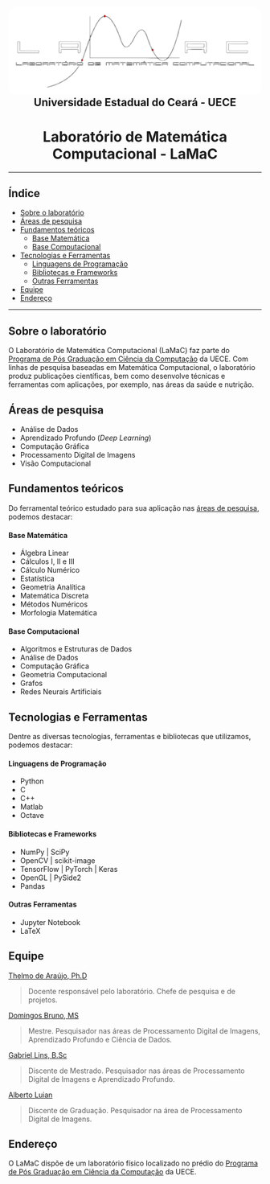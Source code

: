 <p align="center" style="margin: 0">
  <img src="profile/assets/logotipo_lamac_black-fixed.png" width="600px" style="border-radius: 18px"/>
</p>

<div align="center">
  <h2 style="margin: 0 auto">Universidade Estadual do Ceará - UECE</h2>
  <h1>Laboratório de Matemática Computacional - LaMaC</h1>
</div>

---

<h2>Índice</h2>

- [Sobre o laboratório](#sobre-o-laboratório)
- [Áreas de pesquisa](#áreas-de-pesquisa)
- [Fundamentos teóricos](#fundamentos-teóricos)
    - [Base Matemática](#base-matemática)
    - [Base Computacional](#base-computacional)
- [Tecnologias e Ferramentas](#tecnologias-e-ferramentas)
    - [Linguagens de Programação](#linguagens-de-programação)
    - [Bibliotecas e Frameworks](#bibliotecas-e-frameworks)
    - [Outras Ferramentas](#outras-ferramentas)
- [Equipe](#equipe)
- [Endereço](#endereço)

---

## Sobre o laboratório

O Laboratório de Matemática Computacional (LaMaC) faz parte do [Programa de Pós Graduação em Ciência da Computação](http://www.uece.br/ppgcc/) da UECE. Com linhas de pesquisa baseadas em Matemática Computacional, o laboratório produz publicações científicas, bem como desenvolve técnicas e ferramentas com aplicações, por exemplo, nas áreas da saúde e nutrição.

## Áreas de pesquisa

- Análise de Dados
- Aprendizado Profundo (*Deep Learning*)
- Computação Gráfica
- Processamento Digital de Imagens
- Visão Computacional

## Fundamentos teóricos

Do ferramental teórico estudado para sua aplicação nas [áreas de pesquisa](#áreas-de-pesquisa), podemos destacar:

#### Base Matemática

- Álgebra Linear
- Cálculos I, II e III
- Cálculo Numérico
- Estatística
- Geometria Analítica
- Matemática Discreta
- Métodos Numéricos
- Morfologia Matemática

#### Base Computacional

- Algoritmos e Estruturas de Dados
- Análise de Dados
- Computação Gráfica
- Geometria Computacional
- Grafos
- Redes Neurais Artificiais

## Tecnologias e Ferramentas

Dentre as diversas tecnologias, ferramentas e bibliotecas que utilizamos, podemos destacar:

#### Linguagens de Programação

- Python
- C
- C++
- Matlab
- Octave

#### Bibliotecas e Frameworks

- NumPy | SciPy
- OpenCV | scikit-image
- TensorFlow | PyTorch | Keras
- OpenGL | PySide2
- Pandas

#### Outras Ferramentas

- Jupyter Notebook
- LaTeX

## Equipe

[Thelmo de Araújo, Ph.D](http://lattes.cnpq.br/3978299887398475)

> Docente responsável pelo laboratório. Chefe de pesquisa e de projetos.

[Domingos Bruno, MS](http://lattes.cnpq.br/2071492934254307)

> Mestre. Pesquisador nas áreas de Processamento Digital de Imagens, Aprendizado Profundo e Ciência de Dados.

[Gabriel Lins, B.Sc](http://lattes.cnpq.br/0989380563059737)

> Discente de Mestrado. Pesquisador nas áreas de Processamento Digital de Imagens e Aprendizado Profundo.

[Alberto Luian](http://lattes.cnpq.br/9709130130037571)

> Discente de Graduação. Pesquisador na área de Processamento Digital de Imagens.

## Endereço

O LaMaC dispõe de um laboratório físico localizado no prédio do [Programa de Pós Graduação em Ciência da Computação](http://www.uece.br/ppgcc/) da UECE.
